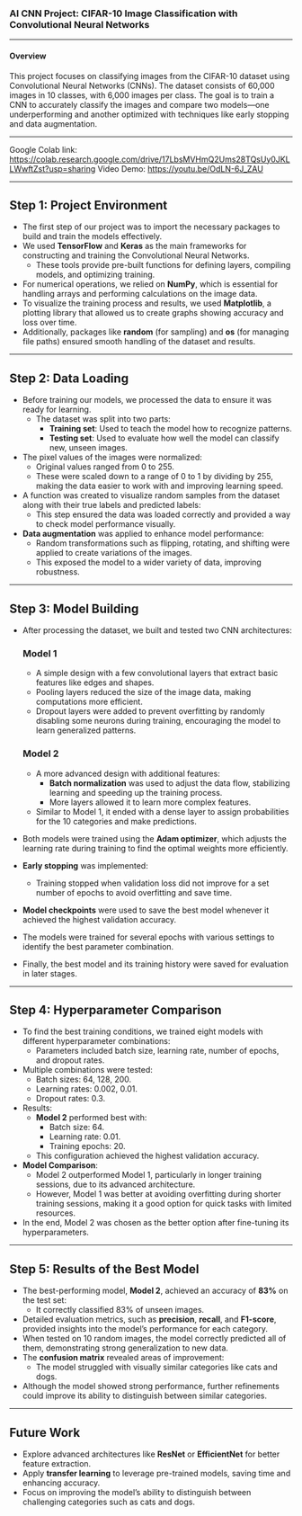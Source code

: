 

### **AI CNN Project: CIFAR-10 Image Classification with Convolutional Neural Networks**
 
---

#### **Overview**
This project focuses on classifying images from the CIFAR-10 dataset using Convolutional Neural Networks (CNNs). The dataset consists of 60,000 images in 10 classes, with 6,000 images per class. The goal is to train a CNN to accurately classify the images and compare two models—one underperforming and another optimized with techniques like early stopping and data augmentation.

---

Google Colab link: https://colab.research.google.com/drive/17LbsMVHmQ2Ums28TQsUy0JKLLWwftZst?usp=sharing 
Video Demo: https://youtu.be/OdLN-6J_ZAU 

---

## **Step 1: Project Environment**
- The first step of our project was to import the necessary packages to build and train the models effectively.
- We used **TensorFlow** and **Keras** as the main frameworks for constructing and training the Convolutional Neural Networks.
  - These tools provide pre-built functions for defining layers, compiling models, and optimizing training.
- For numerical operations, we relied on **NumPy**, which is essential for handling arrays and performing calculations on the image data.
- To visualize the training process and results, we used **Matplotlib**, a plotting library that allowed us to create graphs showing accuracy and loss over time.
- Additionally, packages like **random** (for sampling) and **os** (for managing file paths) ensured smooth handling of the dataset and results.

---

## **Step 2: Data Loading**
- Before training our models, we processed the data to ensure it was ready for learning.
  - The dataset was split into two parts:
    - **Training set**: Used to teach the model how to recognize patterns.
    - **Testing set**: Used to evaluate how well the model can classify new, unseen images.
- The pixel values of the images were normalized:
  - Original values ranged from 0 to 255.
  - These were scaled down to a range of 0 to 1 by dividing by 255, making the data easier to work with and improving learning speed.
- A function was created to visualize random samples from the dataset along with their true labels and predicted labels:
  - This step ensured the data was loaded correctly and provided a way to check model performance visually.
- **Data augmentation** was applied to enhance model performance:
  - Random transformations such as flipping, rotating, and shifting were applied to create variations of the images.
  - This exposed the model to a wider variety of data, improving robustness.

---

## **Step 3: Model Building**
- After processing the dataset, we built and tested two CNN architectures:
  ### **Model 1**
  - A simple design with a few convolutional layers that extract basic features like edges and shapes.
  - Pooling layers reduced the size of the image data, making computations more efficient.
  - Dropout layers were added to prevent overfitting by randomly disabling some neurons during training, encouraging the model to learn generalized patterns.
  
  ### **Model 2**
  - A more advanced design with additional features:
    - **Batch normalization** was used to adjust the data flow, stabilizing learning and speeding up the training process.
    - More layers allowed it to learn more complex features.
  - Similar to Model 1, it ended with a dense layer to assign probabilities for the 10 categories and make predictions.

- Both models were trained using the **Adam optimizer**, which adjusts the learning rate during training to find the optimal weights more efficiently.
- **Early stopping** was implemented:
  - Training stopped when validation loss did not improve for a set number of epochs to avoid overfitting and save time.
- **Model checkpoints** were used to save the best model whenever it achieved the highest validation accuracy.
- The models were trained for several epochs with various settings to identify the best parameter combination.
- Finally, the best model and its training history were saved for evaluation in later stages.

---

## **Step 4: Hyperparameter Comparison**
- To find the best training conditions, we trained eight models with different hyperparameter combinations:
  - Parameters included batch size, learning rate, number of epochs, and dropout rates.
- Multiple combinations were tested:
  - Batch sizes: 64, 128, 200.
  - Learning rates: 0.002, 0.01.
  - Dropout rates: 0.3.
- Results:
  - **Model 2** performed best with:
    - Batch size: 64.
    - Learning rate: 0.01.
    - Training epochs: 20.
  - This configuration achieved the highest validation accuracy.
- **Model Comparison**:
  - Model 2 outperformed Model 1, particularly in longer training sessions, due to its advanced architecture.
  - However, Model 1 was better at avoiding overfitting during shorter training sessions, making it a good option for quick tasks with limited resources.
- In the end, Model 2 was chosen as the better option after fine-tuning its hyperparameters.

---

## **Step 5: Results of the Best Model**
- The best-performing model, **Model 2**, achieved an accuracy of **83%** on the test set:
  - It correctly classified 83% of unseen images.
- Detailed evaluation metrics, such as **precision**, **recall**, and **F1-score**, provided insights into the model’s performance for each category.
- When tested on 10 random images, the model correctly predicted all of them, demonstrating strong generalization to new data.
- The **confusion matrix** revealed areas of improvement:
  - The model struggled with visually similar categories like cats and dogs.
- Although the model showed strong performance, further refinements could improve its ability to distinguish between similar categories.

---

## **Future Work**
- Explore advanced architectures like **ResNet** or **EfficientNet** for better feature extraction.
- Apply **transfer learning** to leverage pre-trained models, saving time and enhancing accuracy.
- Focus on improving the model’s ability to distinguish between challenging categories such as cats and dogs.

